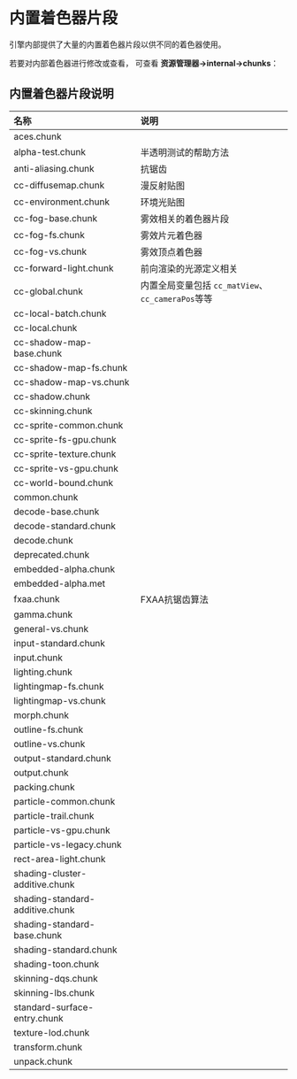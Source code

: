 # 内置着色器片段

 引擎内部提供了大量的内置着色器片段以供不同的着色器使用。

 若要对内部着色器进行修改或查看， 可查看 **资源管理器->internal->chunks**：

## 内置着色器片段说明

 |名称| 说明|
|:--|:--|
|aces.chunk||
|alpha-test.chunk| 半透明测试的帮助方法 |
|anti-aliasing.chunk| 抗锯齿 |
|cc-diffusemap.chunk| 漫反射贴图|
|cc-environment.chunk| 环境光贴图|
|cc-fog-base.chunk| 雾效相关的着色器片段 |
|cc-fog-fs.chunk| 雾效片元着色器|
|cc-fog-vs.chunk| 雾效顶点着色器|
|cc-forward-light.chunk| 前向渲染的光源定义相关|
|cc-global.chunk| 内置全局变量包括 `cc_matView`、`cc_cameraPos`等等|
|cc-local-batch.chunk||
|cc-local.chunk||
|cc-shadow-map-base.chunk||
|cc-shadow-map-fs.chunk||
|cc-shadow-map-vs.chunk||
|cc-shadow.chunk||
|cc-skinning.chunk||
|cc-sprite-common.chunk||
|cc-sprite-fs-gpu.chunk||
|cc-sprite-texture.chunk||
|cc-sprite-vs-gpu.chunk||
|cc-world-bound.chunk||
|common.chunk||
|decode-base.chunk||
|decode-standard.chunk||
|decode.chunk||
|deprecated.chunk||
|embedded-alpha.chunk||
|embedded-alpha.met||
|fxaa.chunk| FXAA抗锯齿算法|
|gamma.chunk||
|general-vs.chunk||
|input-standard.chunk||
|input.chunk||
|lighting.chunk||
|lightingmap-fs.chunk||
|lightingmap-vs.chunk||
|morph.chunk||
|outline-fs.chunk||
|outline-vs.chunk||
|output-standard.chunk||
|output.chunk||
|packing.chunk||
|particle-common.chunk||
|particle-trail.chunk||
|particle-vs-gpu.chunk||
|particle-vs-legacy.chunk||
|rect-area-light.chunk||
|shading-cluster-additive.chunk||
|shading-standard-additive.chunk||
|shading-standard-base.chunk||
|shading-standard.chunk||
|shading-toon.chunk||
|skinning-dqs.chunk||
|skinning-lbs.chunk||
|standard-surface-entry.chunk||
|texture-lod.chunk||
|transform.chunk||
|unpack.chunk||
